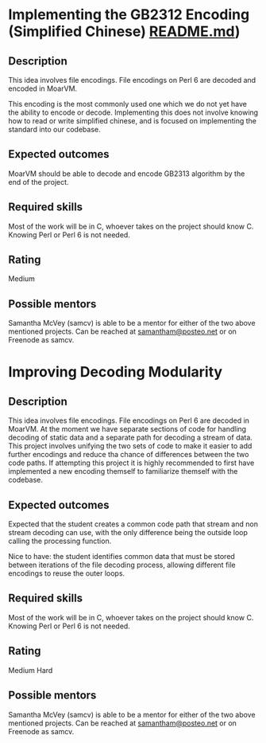 Implementing the GB2312 Encoding (Simplified Chinese) [README.md](README.md))
==================================

Description
-----------

This idea involves file encodings. File encodings on Perl 6 are decoded and encoded in MoarVM. 


This encoding is the most commonly used one which we do not yet have the ability to encode or decode.
Implementing this does not involve knowing how to read or write simplified chinese, and is focused
on implementing the standard into our codebase.


Expected outcomes
-----------------

MoarVM should be able to decode and encode GB2313 algorithm by the end of the project.

Required skills
---------------

Most of the work
will be in C, whoever takes on the project should know C. Knowing Perl or Perl 6 is not needed.


Rating
------

Medium

Possible mentors
----------------

Samantha McVey (samcv) is able to be a mentor for either of the two above mentioned projects. Can be
reached at samantham@posteo.net or on Freenode as samcv.


Improving Decoding Modularity
==================================

Description
-----------

This idea involves file encodings. File encodings on Perl 6 are decoded in MoarVM. At the moment we have separate sections of code
for handling decoding of static data and a separate path for decoding a stream of data. This project involves unifying
the two sets of code to make it easier to add further encodings and reduce tha chance of differences between the two code
paths. If attempting this project it is highly recommended to first have implemented a new encoding themself to familiarize themself with the codebase.


Expected outcomes
-----------------

Expected that the student creates a common code path that stream and non stream decoding can use,
with the only difference being the outside loop calling the processing function.

Nice to have: the student identifies common data that must be stored between iterations of
the file decoding process, allowing different file encodings to reuse the outer loops.


Required skills
---------------

Most of the work
will be in C, whoever takes on the project should know C. Knowing Perl or Perl 6 is not needed.


Rating
------

Medium Hard

Possible mentors
----------------

Samantha McVey (samcv) is able to be a mentor for either of the two above mentioned projects. Can be
reached at samantham@posteo.net or on Freenode as samcv.


